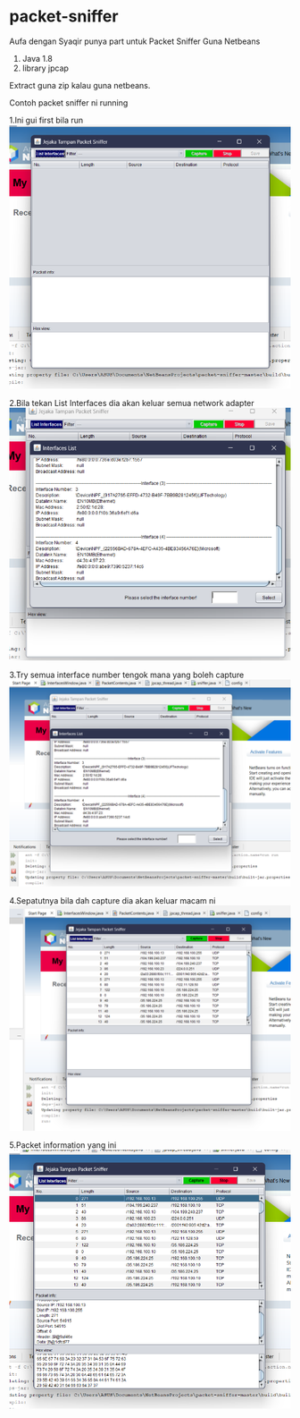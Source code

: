 # packet-sniffer

Aufa dengan Syaqir punya part untuk Packet Sniffer
Guna Netbeans

1. Java 1.8
2. library jpcap

Extract guna zip kalau guna netbeans.

Contoh packet sniffer ni running

1.Ini gui first bila run
<img src="Packetsniffertest\1.png" alt="Alt text" title="Optional title">

2.Bila tekan List Interfaces dia akan keluar semua network adapter
<img src="Packetsniffertest\2.png" alt="Alt text" title="Optional title">

3.Try semua interface number tengok mana yang boleh capture
<img src="Packetsniffertest\3.png" alt="Alt text" title="Optional title">

4.Sepatutnya bila dah capture dia akan keluar macam ni
<img src="Packetsniffertest\5.png" alt="Alt text" title="Optional title">

5.Packet information yang ini
<img src="Packetsniffertest\6.png" alt="Alt text" title="Optional title">

